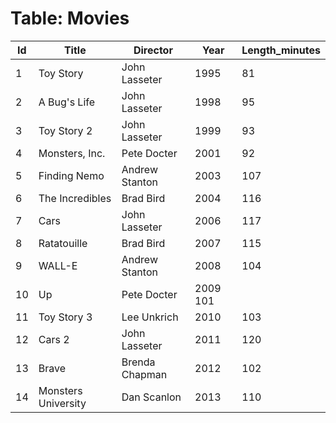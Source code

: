 # Table: Movies
|Id	|Title	  | Director	     | Year	| Length_minutes|
|---|---------|----------------|------|---------------|
|1	|Toy Story|	John Lasseter  | 1995 | 81|
|2	|A Bug's Life|	John Lasseter|	1998|	95|
|3	|Toy Story 2|	John Lasseter	|1999|	93|
|4	|Monsters, Inc.|	Pete Docter	|2001|	92|
|5	|Finding Nemo|	Andrew Stanton	|2003|	107|
|6	|The Incredibles|	Brad Bird|	2004|	116|
|7	|Cars	|John Lasseter|	2006|	117|
|8	|Ratatouille	|Brad Bird|	2007|	115|
|9	|WALL-E	|Andrew Stanton|	2008|	104|
|10	|Up	|Pete Docter	|2009	101|
|11	|Toy Story 3|	Lee Unkrich|	2010|	103|
|12	|Cars 2	|John Lasseter|	2011|	120|
|13 |Brave|	Brenda Chapman|	2012|	102|
|14	|Monsters University	|Dan Scanlon	|2013	|110|
